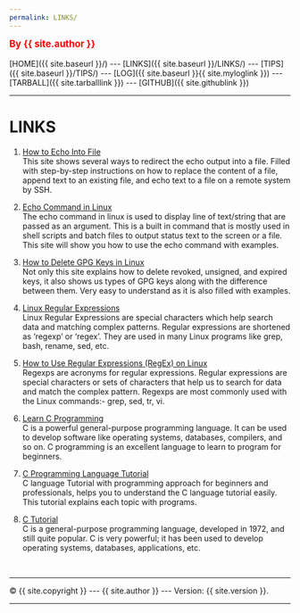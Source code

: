 ```yaml
---
permalink: LINKS/
---
```

<span style="color:red; font-weight:bold; font-size:larger;">By {{ site.author }}</span>
<br><br>
[HOME]({{ site.baseurl }}/) ---
[LINKS]({{ site.baseurl }}/LINKS/) ---
[TIPS]({{ site.baseurl }}/TIPS/) ---
[LOG]({{ site.baseurl }}{{ site.myloglink }}) ---
[TARBALL]({{ site.tarballlink }}) ---
[GITHUB]({{ site.githublink }})
<br>
<hr>

# LINKS

1. [How to Echo Into File](https://vitux.com/echo-into-file/)<br>
This site shows several ways to redirect the echo output into a file. Filled with step-by-step instructions on how to replace the content of a file, append text to an existing file, and echo text to a file on a remote system by SSH.

2. [Echo Command in Linux](https://www.geeksforgeeks.org/echo-command-in-linux-with-examples/)<br>
The echo command in linux is used to display line of text/string that are passed as an argument. This is a built in command that is mostly used in shell scripts and batch files to output status text to the screen or a file. This site will show you how to use the echo command with examples.

3. [How to Delete GPG Keys in Linux](https://linuxhint.com/delete-gpg-keys-linux/)<br>
Not only this site explains how to delete revoked, unsigned, and expired keys, it also shows us types of GPG keys along with the difference between them. Very easy to understand as it is also filled with examples.

4. [Linux Regular Expressions](https://www.guru99.com/linux-regular-expressions.html)<br>
Linux Regular Expressions are special characters which help search data and matching complex patterns. Regular expressions are shortened as ‘regexp’ or ‘regex’. They are used in many Linux programs like grep, bash, rename, sed, etc.

5. [How to Use Regular Expressions (RegEx) on Linux](https://www.geeksforgeeks.org/how-to-use-regular-expressions-regex-on-linux/)<br>
Regexps are acronyms for regular expressions. Regular expressions are special characters or sets of characters that help us to search for data and match the complex pattern. Regexps are most commonly used with the Linux commands:- grep, sed, tr, vi.

6. [Learn C Programming](https://www.programiz.com/c-programming)<br>
C is a powerful general-purpose programming language. It can be used to develop software like operating systems, databases, compilers, and so on. C programming is an excellent language to learn to program for beginners.

7. [C Programming Language Tutorial](https://www.javatpoint.com/c-programming-language-tutorial)<br>
C language Tutorial with programming approach for beginners and professionals, helps you to understand the C language tutorial easily. This tutorial explains each topic with programs.

8. [C Tutorial](https://www.w3schools.com/c/)<br>
C is a general-purpose programming language, developed in 1972, and still quite popular. C is very powerful; it has been used to develop operating systems, databases, applications, etc.

<br>
<hr>
&copy; {{ site.copyright }} --- {{ site.author }} --- Version: {{ site.version }}.
<hr>
<br>

